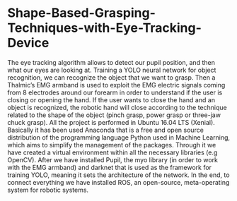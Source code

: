 # Shape-Based-Grasping-Techniques-with-Eye-Tracking-Device
The eye tracking algorithm allows to detect our pupil position, and then what our eyes are looking at. Training a YOLO neural network for object recognition, we can recognize the object that we want to grasp. Then a Thalmic’s EMG armband is used to exploit the EMG electric signals coming from 8 electrodes around our forearm in order to understand if the user is closing or opening the hand. If the user wants to close the hand and an object is recognized, the robotic hand will close according to the technique related to the shape of the object (pinch grasp, power grasp or three-jaw chuck grasp).
All the project is performed in Ubuntu 16.04 LTS (Xenial). Basically it has been used Anaconda that is a free and open source distribution of the programming language Python used in Machine Learning, which aims to simplify the management of the packages. Through it we have created a virtual environment within all the necessary libraries (e.g OpenCV). After we have installed Pupil, the myo library (in order
to work with the EMG armband) and darknet that is used as the framework for training YOLO, meaning it sets the architecture of the network. In the end, to connect everything we have installed ROS, an open-source, meta-operating system for robotic systems.




